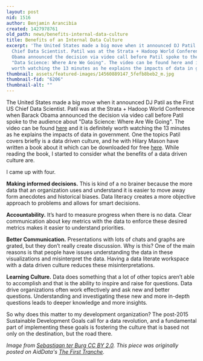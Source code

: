 ```yaml
---
layout: post
nid: 1516
author: Benjamin Arancibia
created: 1427978761
old_path: news/benefits-internal-data-culture
title: Benefits of an Internal Data Culture
excerpt: 'The United States made a big move when it announced DJ Patil as the First US
  Chief Data Scientist. Patil was at the Strata + Hadoop World Conference when Barack
  Obama announced the decision via video call before Patil spoke to the audience about
  "Data Science: Where Are We Going". The video can be found here and it is definitely
  worth watching the 13 minutes as he explains the impacts of data in government.'
thumbnail: assets/featured-images/14560889147_5fefb8beb2_m.jpg
thumbnail-fid: "6206"
thumbnail-alt: ""
---
```


The United States made a big move when it announced DJ Patil as the First US Chief Data Scientist. Patil was at the Strata + Hadoop World Conference when Barack Obama announced the decision via video call before Patil spoke to the audience about "Data Science: Where Are We Going". The video can be found [here](https://www.youtube.com/watch?v=3_1reLdh5xw) and it is definitely worth watching the 13 minutes as he explains the impacts of data in government. One the topics Patil covers briefly is a data driven culture, and he with Hilary Mason have written a book about it which can be downloaded for free [here](http://www.oreilly.com/data/free/data-driven.csp). While reading the book, I started to consider what the benefits of a data driven culture are.

I came up with four.

**Making informed decisions.** This is kind of a no brainer because the more data that an organization uses and understand it is easier to move away form anecdotes and historical biases. Data literacy creates a more objective approach to problems and allows for smart decisions.

**Accountability.** It’s hard to measure progress when there is no data. Clear communication about key metrics with the data to enforce these desired metrics makes it easier to understand priorities.

**Better Communication.** Presentations with lots of chats and graphs are grated, but they don’t really create discussion. Why is this? One of the main reasons is that people have issues understanding the data in these visualizations and misinterpret the data. Having a data literate workspace with a data driven culture reduces these misinterpretations.

**Learning Culture.** Data does something that a lot of other topics aren’t able to accomplish and that is the ability to inspire and raise for questions. Data drive organizations often work effectively and ask new and better questions. Understanding and investigating these new and more in-depth questions leads to deeper knowledge and more insights.

So why does this matter to my development organization? The post-2015 Sustainable Development Goals call for a data revolution, and a fundamental part of implementing these goals is fostering the culture that is based not only on the destination, but the road there.


*Image from [Sebastiaan ter Burg ](https://www.flickr.com/photos/ter-burg/14560889147) [CC BY 2.0](https://creativecommons.org/licenses/by/2.0/). This piece was originally posted on AidData's [The First Tranche](http://aiddata.org/blog/this-week-fostering-a-data-driven-culture-post-2015).*
